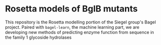 # Rosetta models of BglB mutants 

This repository is the Rosetta modelling portion of the Siegel group's Bagel project. Paired with `bagel-learn`, the machine learning part, we are developing new methods of predicting enzyme function from sequence in the family 1 glycoside hydrolases 

